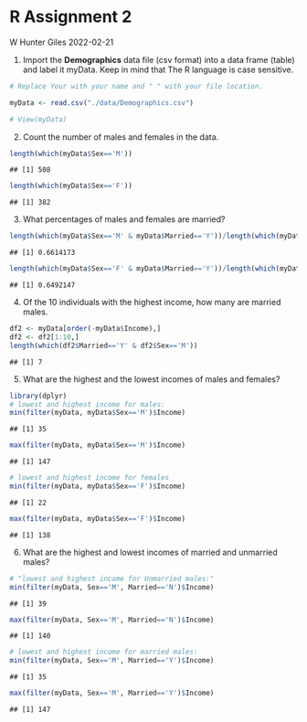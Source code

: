 R Assignment 2
================
W Hunter Giles
2022-02-21

1.  Import the **Demographics** data file (csv format) into a data frame
    (table) and label it myData. Keep in mind that The R language is
    case sensitive.

``` r
# Replace Your with your name and " " with your file location. 

myData <- read.csv("./data/Demographics.csv")

# View(myData)
```

2.  Count the number of males and females in the data.

``` r
length(which(myData$Sex=='M'))
```

    ## [1] 508

``` r
length(which(myData$Sex=='F'))
```

    ## [1] 382

3.  What percentages of males and females are married?

``` r
length(which(myData$Sex=='M' & myData$Married=='Y'))/length(which(myData$Sex=='M'))
```

    ## [1] 0.6614173

``` r
length(which(myData$Sex=='F' & myData$Married=='Y'))/length(which(myData$Sex=='F'))
```

    ## [1] 0.6492147

4.  Of the 10 individuals with the highest income, how many are married
    males.

``` r
df2 <- myData[order(-myData$Income),]
df2 <- df2[1:10,]
length(which(df2$Married=='Y' & df2$Sex=='M'))
```

    ## [1] 7

5.  What are the highest and the lowest incomes of males and females?

``` r
library(dplyr)
# lowest and highest income for males:
min(filter(myData, myData$Sex=='M')$Income)
```

    ## [1] 35

``` r
max(filter(myData, myData$Sex=='M')$Income)
```

    ## [1] 147

``` r
# lowest and highest income for females
min(filter(myData, myData$Sex=='F')$Income)
```

    ## [1] 22

``` r
max(filter(myData, myData$Sex=='F')$Income)
```

    ## [1] 138

6.  What are the highest and lowest incomes of married and unmarried
    males?

``` r
# "lowest and highest income for Unmarried males:"
min(filter(myData, Sex=='M', Married=='N')$Income)
```

    ## [1] 39

``` r
max(filter(myData, Sex=='M', Married=='N')$Income)
```

    ## [1] 140

``` r
# lowest and highest income for married males:
min(filter(myData, Sex=='M', Married=='Y')$Income)
```

    ## [1] 35

``` r
max(filter(myData, Sex=='M', Married=='Y')$Income)
```

    ## [1] 147
